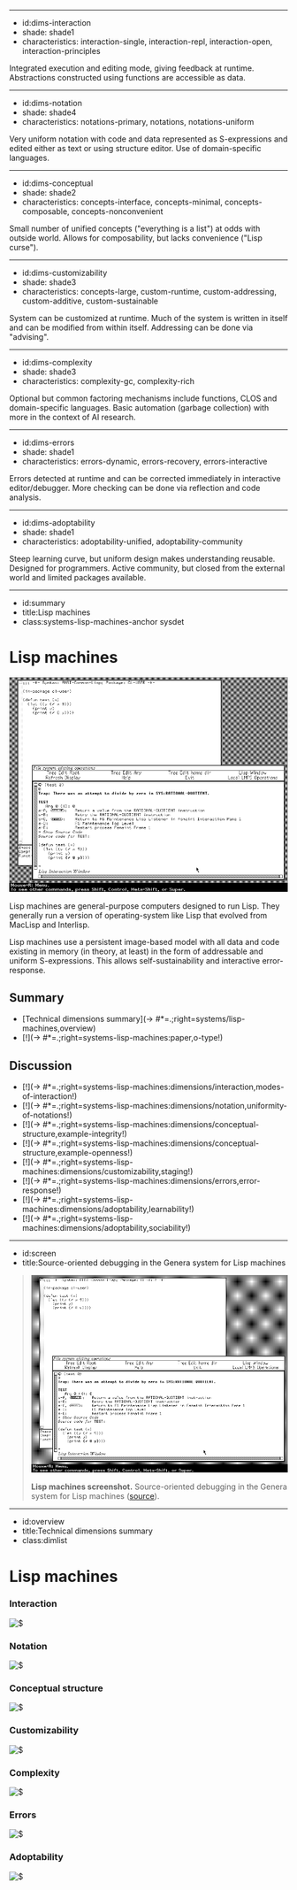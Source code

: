 ----------------------------------------------------------------------------------------------------
- id:dims-interaction
- shade: shade1
- characteristics: interaction-single, interaction-repl, interaction-open, interaction-principles

Integrated execution and editing mode, giving feedback at runtime. 
Abstractions constructed using functions are accessible as data.

----------------------------------------------------------------------------------------------------
- id:dims-notation
- shade: shade4
- characteristics: notations-primary, notations, notations-uniform

Very uniform notation with code and data represented as S-expressions 
and edited either as text or using structure editor. Use of domain-specific languages.

----------------------------------------------------------------------------------------------------
- id:dims-conceptual
- shade: shade2
- characteristics: concepts-interface, concepts-minimal, concepts-composable, concepts-nonconvenient

Small number of unified concepts ("everything is a list") at odds with outside world.
Allows for composability, but lacks convenience ("Lisp curse").

----------------------------------------------------------------------------------------------------
- id:dims-customizability
- shade: shade3
- characteristics: concepts-large, custom-runtime, custom-addressing, custom-additive, custom-sustainable

System can be customized at runtime. Much of the system is written in itself and can be
modified from within itself. Addressing can be done via "advising".

----------------------------------------------------------------------------------------------------
- id:dims-complexity
- shade: shade3
- characteristics: complexity-gc, complexity-rich

Optional but common factoring mechanisms include functions, CLOS and domain-specific languages.
Basic automation (garbage collection) with more in the context of AI research.

----------------------------------------------------------------------------------------------------
- id:dims-errors
- shade: shade1
- characteristics: errors-dynamic, errors-recovery, errors-interactive

Errors detected at runtime and can be corrected immediately in interactive editor/debugger.
More checking can be done via reflection and code analysis.

----------------------------------------------------------------------------------------------------
- id:dims-adoptability
- shade: shade1
- characteristics: adoptability-unified, adoptability-community

Steep learning curve, but uniform design makes understanding reusable. Designed for programmers.
Active community, but closed from the external world and limited packages available.

----------------------------------------------------------------------------------------------------
- id:summary
- title:Lisp machines
- class:systems-lisp-machines-anchor sysdet

# Lisp machines

[![Lisp machines screenshot](img/sys/lisp-genera.gif)](#image=systems/lisp-machines,screen)

Lisp machines are general-purpose computers designed to run Lisp. They generally run a version of
operating-system like Lisp that evolved from MacLisp and Interlisp. 

Lisp machines use a persistent image-based model with all data and code existing in memory
(in theory, at least) in the form of addressable and uniform S-expressions.
This allows self-sustainability and interactive error-response. 

## Summary

- [Technical dimensions summary](-> #*=.;right=systems/lisp-machines,overview)
- [!](-> #*=.;right=systems-lisp-machines:paper,o-type!)

## Discussion

- [!](-> #*=.;right=systems-lisp-machines:dimensions/interaction,modes-of-interaction!)
- [!](-> #*=.;right=systems-lisp-machines:dimensions/notation,uniformity-of-notations!)
- [!](-> #*=.;right=systems-lisp-machines:dimensions/conceptual-structure,example-integrity!)
- [!](-> #*=.;right=systems-lisp-machines:dimensions/conceptual-structure,example-openness!)
- [!](-> #*=.;right=systems-lisp-machines:dimensions/customizability,staging!)
- [!](-> #*=.;right=systems-lisp-machines:dimensions/errors,error-response!)
- [!](-> #*=.;right=systems-lisp-machines:dimensions/adoptability,learnability!)
- [!](-> #*=.;right=systems-lisp-machines:dimensions/adoptability,sociability!)

----------------------------------------------------------------------------------------------------
- id:screen
- title:Source-oriented debugging in the Genera system for Lisp machines 

> ![Lisp machines screenshot](img/sys/lisp-genera.gif)
> 
> **Lisp machines screenshot.** Source-oriented debugging in the Genera system for Lisp machines
> ([source](https://www.ifis.uni-luebeck.de/~moeller/symbolics-info/index.html)).

----------------------------------------------------------------------------------------------------
- id:overview
- title:Technical dimensions summary
- class:dimlist

# Lisp machines

### Interaction

![$](systems/lisp-machines,dims-interaction)

### Notation

![$](systems/lisp-machines,dims-notation)

### Conceptual structure

![$](systems/lisp-machines,dims-conceptual)

### Customizability

![$](systems/lisp-machines,dims-customizability)

### Complexity

![$](systems/lisp-machines,dims-complexity)

### Errors

![$](systems/lisp-machines,dims-errors)

### Adoptability

![$](systems/lisp-machines,dims-adoptability)
